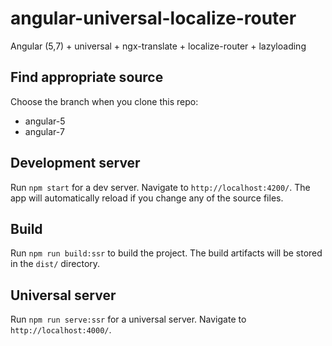 # angular-universal-localize-router

Angular (5,7) + universal + ngx-translate + localize-router + lazyloading

## Find appropriate source

Choose the branch when you clone this repo:
* angular-5
* angular-7

## Development server

Run `npm start` for a dev server. Navigate to `http://localhost:4200/`. The app will automatically reload if you change any of the source files.

## Build

Run `npm run build:ssr` to build the project. The build artifacts will be stored in the `dist/` directory.

## Universal server

Run `npm run serve:ssr` for a universal server. Navigate to `http://localhost:4000/`.

